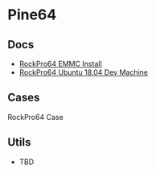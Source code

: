 # Pine64

## Docs

- [RockPro64 EMMC Install](./docs/RockPro64_EMMC_setup.md)
- [RockPro64 Ubuntu 18.04 Dev Machine](./docs/RockPro64_Ubuntu_18.04_Dev_Machine.md)

## Cases

RockPro64 Case

## Utils

- TBD
